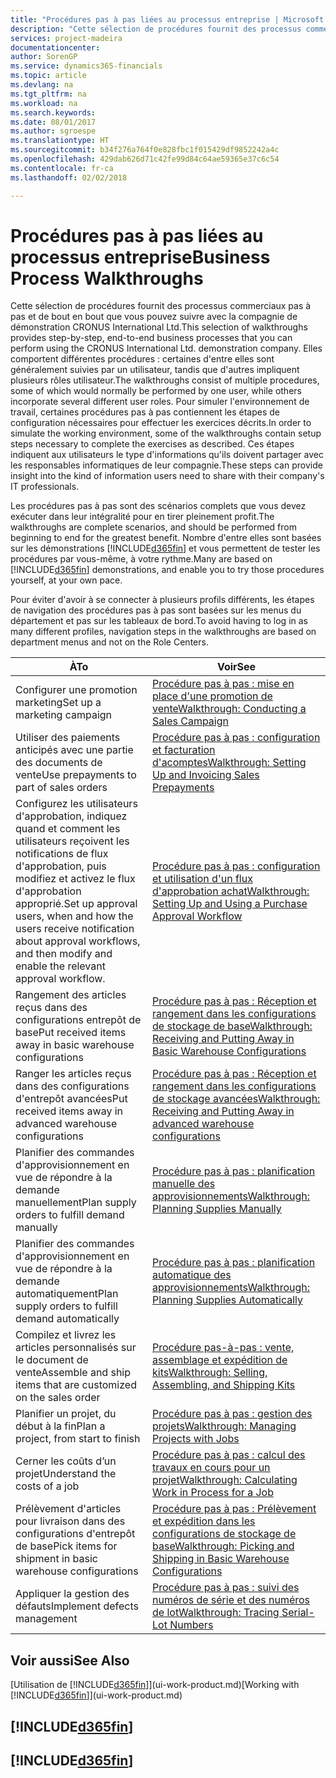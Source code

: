```yaml
---
title: "Procédures pas à pas liées au processus entreprise | Microsoft Docs"
description: "Cette sélection de procédures fournit des processus commerciaux pas à pas et de bout en bout que vous pouvez suivre avec la compagnie de démonstration CRONUS International Ltd. Elles comportent différentes procédures : certaines d'entre elles sont généralement suivies par un utilisateur, tandis que d'autres impliquent plusieurs rôles utilisateur. Pour simuler l'environnement de travail, certaines procédures pas à pas contiennent les étapes de configuration nécessaires pour effectuer les exercices décrits. Ces étapes indiquent aux utilisateurs le type d'informations qu'ils doivent partager avec les responsables informatiques de leur compagnie."
services: project-madeira
documentationcenter: 
author: SorenGP
ms.service: dynamics365-financials
ms.topic: article
ms.devlang: na
ms.tgt_pltfrm: na
ms.workload: na
ms.search.keywords: 
ms.date: 08/01/2017
ms.author: sgroespe
ms.translationtype: HT
ms.sourcegitcommit: b34f276a764f0e828fbc1f015429df9852242a4c
ms.openlocfilehash: 429dab626d71c42fe99d84c64ae59365e37c6c54
ms.contentlocale: fr-ca
ms.lasthandoff: 02/02/2018

---
```

# <a name="business-process-walkthroughs"></a><span data-ttu-id="7f420-106">Procédures pas à pas liées au processus entreprise</span><span class="sxs-lookup"><span data-stu-id="7f420-106">Business Process Walkthroughs</span></span>
<span data-ttu-id="7f420-107">Cette sélection de procédures fournit des processus commerciaux pas à pas et de bout en bout que vous pouvez suivre avec la compagnie de démonstration CRONUS International Ltd.</span><span class="sxs-lookup"><span data-stu-id="7f420-107">This selection of walkthroughs provides step-by-step, end-to-end business processes that you can perform using the CRONUS International Ltd. demonstration company.</span></span> <span data-ttu-id="7f420-108">Elles comportent différentes procédures : certaines d'entre elles sont généralement suivies par un utilisateur, tandis que d'autres impliquent plusieurs rôles utilisateur.</span><span class="sxs-lookup"><span data-stu-id="7f420-108">The walkthroughs consist of multiple procedures, some of which would normally be performed by one user, while others incorporate several different user roles.</span></span> <span data-ttu-id="7f420-109">Pour simuler l'environnement de travail, certaines procédures pas à pas contiennent les étapes de configuration nécessaires pour effectuer les exercices décrits.</span><span class="sxs-lookup"><span data-stu-id="7f420-109">In order to simulate the working environment, some of the walkthroughs contain setup steps necessary to complete the exercises as described.</span></span> <span data-ttu-id="7f420-110">Ces étapes indiquent aux utilisateurs le type d'informations qu'ils doivent partager avec les responsables informatiques de leur compagnie.</span><span class="sxs-lookup"><span data-stu-id="7f420-110">These steps can provide insight into the kind of information users need to share with their company's IT professionals.</span></span>  

 <span data-ttu-id="7f420-111">Les procédures pas à pas sont des scénarios complets que vous devez exécuter dans leur intégralité pour en tirer pleinement profit.</span><span class="sxs-lookup"><span data-stu-id="7f420-111">The walkthroughs are complete scenarios, and should be performed from beginning to end for the greatest benefit.</span></span> <span data-ttu-id="7f420-112">Nombre d'entre elles sont basées sur les démonstrations [!INCLUDE[d365fin](includes/d365fin_md.md)] et vous permettent de tester les procédures par vous-même, à votre rythme.</span><span class="sxs-lookup"><span data-stu-id="7f420-112">Many are based on [!INCLUDE[d365fin](includes/d365fin_md.md)] demonstrations, and enable you to try those procedures yourself, at your own pace.</span></span>  

 <span data-ttu-id="7f420-113">Pour éviter d'avoir à se connecter à plusieurs profils différents, les étapes de navigation des procédures pas à pas sont basées sur les menus du département et pas sur les tableaux de bord.</span><span class="sxs-lookup"><span data-stu-id="7f420-113">To avoid having to log in as many different profiles, navigation steps in the walkthroughs are based on department menus and not on the Role Centers.</span></span>  

|<span data-ttu-id="7f420-114">À</span><span class="sxs-lookup"><span data-stu-id="7f420-114">To</span></span>|<span data-ttu-id="7f420-115">Voir</span><span class="sxs-lookup"><span data-stu-id="7f420-115">See</span></span>|  
|--------|---------|  
|<span data-ttu-id="7f420-116">Configurer une promotion marketing</span><span class="sxs-lookup"><span data-stu-id="7f420-116">Set up a marketing campaign</span></span>|[<span data-ttu-id="7f420-117">Procédure pas à pas : mise en place d'une promotion de vente</span><span class="sxs-lookup"><span data-stu-id="7f420-117">Walkthrough: Conducting a Sales Campaign</span></span>](walkthrough-conducting-a-sales-campaign.md)|  
|<span data-ttu-id="7f420-118">Utiliser des paiements anticipés avec une partie des documents de vente</span><span class="sxs-lookup"><span data-stu-id="7f420-118">Use prepayments to part of sales orders</span></span>|[<span data-ttu-id="7f420-119">Procédure pas à pas : configuration et facturation d'acomptes</span><span class="sxs-lookup"><span data-stu-id="7f420-119">Walkthrough: Setting Up and Invoicing Sales Prepayments</span></span>](walkthrough-setting-up-and-invoicing-sales-prepayments.md)|  
|<span data-ttu-id="7f420-120">Configurez les utilisateurs d'approbation, indiquez quand et comment les utilisateurs reçoivent les notifications de flux d'approbation, puis modifiez et activez le flux d'approbation approprié.</span><span class="sxs-lookup"><span data-stu-id="7f420-120">Set up approval users, when and how the users receive notification about approval workflows, and then modify and enable the relevant approval workflow.</span></span>|[<span data-ttu-id="7f420-121">Procédure pas à pas : configuration et utilisation d'un flux d'approbation achat</span><span class="sxs-lookup"><span data-stu-id="7f420-121">Walkthrough: Setting Up and Using a Purchase Approval Workflow</span></span>](walkthrough-setting-up-and-using-a-purchase-approval-workflow.md)|  
|<span data-ttu-id="7f420-122">Rangement des articles reçus dans des configurations entrepôt de base</span><span class="sxs-lookup"><span data-stu-id="7f420-122">Put received items away in basic warehouse configurations</span></span>|[<span data-ttu-id="7f420-123">Procédure pas à pas : Réception et rangement dans les configurations de stockage de base</span><span class="sxs-lookup"><span data-stu-id="7f420-123">Walkthrough: Receiving and Putting Away in Basic Warehouse Configurations</span></span>](walkthrough-receiving-and-putting-away-in-basic-warehousing.md)|  
|<span data-ttu-id="7f420-124">Ranger les articles reçus dans des configurations d'entrepôt avancées</span><span class="sxs-lookup"><span data-stu-id="7f420-124">Put received items away in advanced warehouse configurations</span></span>|[<span data-ttu-id="7f420-125">Procédure pas à pas : Réception et rangement dans les configurations de stockage avancées</span><span class="sxs-lookup"><span data-stu-id="7f420-125">Walkthrough: Receiving and Putting Away in advanced warehouse configurations</span></span>](walkthrough-receiving-and-putting-away-in-advanced-warehousing.md)|  
|<span data-ttu-id="7f420-126">Planifier des commandes d'approvisionnement en vue de répondre à la demande manuellement</span><span class="sxs-lookup"><span data-stu-id="7f420-126">Plan supply orders to fulfill demand manually</span></span>|[<span data-ttu-id="7f420-127">Procédure pas à pas : planification manuelle des approvisionnements</span><span class="sxs-lookup"><span data-stu-id="7f420-127">Walkthrough: Planning Supplies Manually</span></span>](walkthrough-planning-supplies-manually.md)|  
|<span data-ttu-id="7f420-128">Planifier des commandes d'approvisionnement en vue de répondre à la demande automatiquement</span><span class="sxs-lookup"><span data-stu-id="7f420-128">Plan supply orders to fulfill demand automatically</span></span>|[<span data-ttu-id="7f420-129">Procédure pas à pas : planification automatique des approvisionnements</span><span class="sxs-lookup"><span data-stu-id="7f420-129">Walkthrough: Planning Supplies Automatically</span></span>](walkthrough-planning-supplies-automatically.md)|  
|<span data-ttu-id="7f420-130">Compilez et livrez les articles personnalisés sur le document de vente</span><span class="sxs-lookup"><span data-stu-id="7f420-130">Assemble and ship items that are customized on the sales order</span></span>|[<span data-ttu-id="7f420-131">Procédure pas-à-pas : vente, assemblage et expédition de kits</span><span class="sxs-lookup"><span data-stu-id="7f420-131">Walkthrough: Selling, Assembling, and Shipping Kits</span></span>](walkthrough-selling-assembling-and-shipping-kits.md)|  
|<span data-ttu-id="7f420-132">Planifier un projet, du début à la fin</span><span class="sxs-lookup"><span data-stu-id="7f420-132">Plan a project, from start to finish</span></span>|[<span data-ttu-id="7f420-133">Procédure pas à pas : gestion des projets</span><span class="sxs-lookup"><span data-stu-id="7f420-133">Walkthrough: Managing Projects with Jobs</span></span>](walkthrough-managing-projects-with-jobs.md)|  
|<span data-ttu-id="7f420-134">Cerner les coûts d’un projet</span><span class="sxs-lookup"><span data-stu-id="7f420-134">Understand the costs of a job</span></span>|[<span data-ttu-id="7f420-135">Procédure pas à pas : calcul des travaux en cours pour un projet</span><span class="sxs-lookup"><span data-stu-id="7f420-135">Walkthrough: Calculating Work in Process for a Job</span></span>](walkthrough-calculating-work-in-process-for-a-job.md)|  
|<span data-ttu-id="7f420-136">Prélèvement d'articles pour livraison dans des configurations d'entrepôt de base</span><span class="sxs-lookup"><span data-stu-id="7f420-136">Pick items for shipment in basic warehouse configurations</span></span>|[<span data-ttu-id="7f420-137">Procédure pas à pas : Prélèvement et expédition dans les configurations de stockage de base</span><span class="sxs-lookup"><span data-stu-id="7f420-137">Walkthrough: Picking and Shipping in Basic Warehouse Configurations</span></span>](walkthrough-picking-and-shipping-in-basic-warehousing.md)|  
|<span data-ttu-id="7f420-138">Appliquer la gestion des défauts</span><span class="sxs-lookup"><span data-stu-id="7f420-138">Implement defects management</span></span>|[<span data-ttu-id="7f420-139">Procédure pas à pas : suivi des numéros de série et des numéros de lot</span><span class="sxs-lookup"><span data-stu-id="7f420-139">Walkthrough: Tracing Serial-Lot Numbers</span></span>](walkthrough-tracing-serial-lot-numbers.md)|  

## <a name="see-also"></a><span data-ttu-id="7f420-140">Voir aussi</span><span class="sxs-lookup"><span data-stu-id="7f420-140">See Also</span></span>
<span data-ttu-id="7f420-141">[Utilisation de [!INCLUDE[d365fin](includes/d365fin_md.md)]](ui-work-product.md)</span><span class="sxs-lookup"><span data-stu-id="7f420-141">[Working with [!INCLUDE[d365fin](includes/d365fin_md.md)]](ui-work-product.md)</span></span>  

## [!INCLUDE[d365fin](includes/free_trial_md.md)]  
## [!INCLUDE[d365fin](includes/training_link_md.md)]

